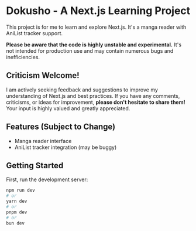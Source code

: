 # Dokusho - A Next.js Learning Project

This project is for me to learn and explore Next.js. It's a manga reader with AniList tracker support.

**Please be aware that the code is highly unstable and experimental.** It's not intended for production use and may contain numerous bugs and inefficiencies.

## Criticism Welcome!

I am actively seeking feedback and suggestions to improve my understanding of Next.js and best practices. If you have any comments, criticisms, or ideas for improvement, **please don't hesitate to share them!** Your input is highly valued and greatly appreciated.

## Features (Subject to Change)

*   Manga reader interface
*   AniList tracker integration (may be buggy)

## Getting Started

First, run the development server:

```bash
npm run dev
# or
yarn dev
# or
pnpm dev
# or
bun dev